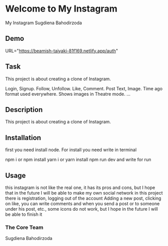 # Welcome to My Instagram

My Instagram Sugdiena Bahodirzoda

## Demo

URL="https://beamish-taiyaki-81f169.netlify.app/auth"

## Task

This project is about creating a clone of Instagram.

Login, Signup.
Follow, Unfollow.
Like, Comment.
Post Text, Image.
Time ago format used everywhere.
Shows images in Theatre mode.
...

## Description

This project is about creating a clone of Instagram.

## Installation

first you need install node. For install you need write in terminal

npm i or npm install
yarn i or yarn install
npm run dev
and write for run

## Usage

this instagram is not like the real one, it has its pros and cons, but I hope that in the future I will be able to make my own social network in this project there is registration, logging out of the account Adding a new post, clicking on like, you can write comments and when you send a post or to someone under his post, etc., some icons do not work, but I hope in the future I will be able to finish it

### The Core Team

Sugdiena Bahodirzoda


